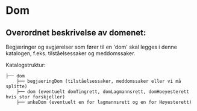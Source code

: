 # Dom

## Overordnet beskrivelse av domenet:


Begjæringer og avgjørelser som fører til en 'dom' skal legges i denne katalogen, f.eks. tilståelsessaker og meddomssaker.

Katalogstruktur:
```
├── dom
    ├── begjaeringDom (tilståelsessaker, meddomssaker eller vi må splitte)
    ├── dom (eventuelt domTingrett, domLagmannsrett, domHoeyesterett hvis stor forskjeller)
    ├── ankeDom (eventuelt en for lagmannsrett og en for Høyesterett)
```


